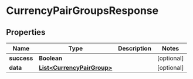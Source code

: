 # CurrencyPairGroupsResponse

## Properties
Name | Type | Description | Notes
------------ | ------------- | ------------- | -------------
**success** | **Boolean** |  |  [optional]
**data** | [**List&lt;CurrencyPairGroup&gt;**](CurrencyPairGroup.md) |  |  [optional]
